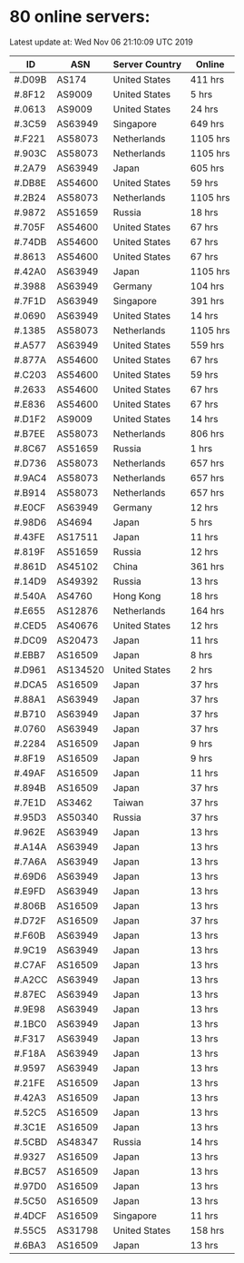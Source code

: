 # 80 online servers:

Latest update at: Wed Nov 06 21:10:09 UTC 2019

| ID | ASN | Server Country | Online |
| -- | --- | -------------- | ------ |
| #.D09B | AS174 | United States | 411 hrs |
| #.8F12 | AS9009 | United States | 5 hrs |
| #.0613 | AS9009 | United States | 24 hrs |
| #.3C59 | AS63949 | Singapore | 649 hrs |
| #.F221 | AS58073 | Netherlands | 1105 hrs |
| #.903C | AS58073 | Netherlands | 1105 hrs |
| #.2A79 | AS63949 | Japan | 605 hrs |
| #.DB8E | AS54600 | United States | 59 hrs |
| #.2B24 | AS58073 | Netherlands | 1105 hrs |
| #.9872 | AS51659 | Russia | 18 hrs |
| #.705F | AS54600 | United States | 67 hrs |
| #.74DB | AS54600 | United States | 67 hrs |
| #.8613 | AS54600 | United States | 67 hrs |
| #.42A0 | AS63949 | Japan | 1105 hrs |
| #.3988 | AS63949 | Germany | 104 hrs |
| #.7F1D | AS63949 | Singapore | 391 hrs |
| #.0690 | AS63949 | United States | 14 hrs |
| #.1385 | AS58073 | Netherlands | 1105 hrs |
| #.A577 | AS63949 | United States | 559 hrs |
| #.877A | AS54600 | United States | 67 hrs |
| #.C203 | AS54600 | United States | 59 hrs |
| #.2633 | AS54600 | United States | 67 hrs |
| #.E836 | AS54600 | United States | 67 hrs |
| #.D1F2 | AS9009 | United States | 14 hrs |
| #.B7EE | AS58073 | Netherlands | 806 hrs |
| #.8C67 | AS51659 | Russia | 1 hrs |
| #.D736 | AS58073 | Netherlands | 657 hrs |
| #.9AC4 | AS58073 | Netherlands | 657 hrs |
| #.B914 | AS58073 | Netherlands | 657 hrs |
| #.E0CF | AS63949 | Germany | 12 hrs |
| #.98D6 | AS4694 | Japan | 5 hrs |
| #.43FE | AS17511 | Japan | 11 hrs |
| #.819F | AS51659 | Russia | 12 hrs |
| #.861D | AS45102 | China | 361 hrs |
| #.14D9 | AS49392 | Russia | 13 hrs |
| #.540A | AS4760 | Hong Kong | 18 hrs |
| #.E655 | AS12876 | Netherlands | 164 hrs |
| #.CED5 | AS40676 | United States | 12 hrs |
| #.DC09 | AS20473 | Japan | 11 hrs |
| #.EBB7 | AS16509 | Japan | 8 hrs |
| #.D961 | AS134520 | United States | 2 hrs |
| #.DCA5 | AS16509 | Japan | 37 hrs |
| #.88A1 | AS63949 | Japan | 37 hrs |
| #.B710 | AS63949 | Japan | 37 hrs |
| #.0760 | AS63949 | Japan | 37 hrs |
| #.2284 | AS16509 | Japan | 9 hrs |
| #.8F19 | AS16509 | Japan | 9 hrs |
| #.49AF | AS16509 | Japan | 11 hrs |
| #.894B | AS16509 | Japan | 37 hrs |
| #.7E1D | AS3462 | Taiwan | 37 hrs |
| #.95D3 | AS50340 | Russia | 37 hrs |
| #.962E | AS63949 | Japan | 13 hrs |
| #.A14A | AS63949 | Japan | 13 hrs |
| #.7A6A | AS63949 | Japan | 13 hrs |
| #.69D6 | AS63949 | Japan | 13 hrs |
| #.E9FD | AS63949 | Japan | 13 hrs |
| #.806B | AS16509 | Japan | 13 hrs |
| #.D72F | AS16509 | Japan | 37 hrs |
| #.F60B | AS63949 | Japan | 13 hrs |
| #.9C19 | AS63949 | Japan | 13 hrs |
| #.C7AF | AS16509 | Japan | 13 hrs |
| #.A2CC | AS63949 | Japan | 13 hrs |
| #.87EC | AS63949 | Japan | 13 hrs |
| #.9E98 | AS63949 | Japan | 13 hrs |
| #.1BC0 | AS63949 | Japan | 13 hrs |
| #.F317 | AS63949 | Japan | 13 hrs |
| #.F18A | AS63949 | Japan | 13 hrs |
| #.9597 | AS63949 | Japan | 13 hrs |
| #.21FE | AS16509 | Japan | 13 hrs |
| #.42A3 | AS16509 | Japan | 13 hrs |
| #.52C5 | AS16509 | Japan | 13 hrs |
| #.3C1E | AS16509 | Japan | 13 hrs |
| #.5CBD | AS48347 | Russia | 14 hrs |
| #.9327 | AS16509 | Japan | 13 hrs |
| #.BC57 | AS16509 | Japan | 13 hrs |
| #.97D0 | AS16509 | Japan | 13 hrs |
| #.5C50 | AS16509 | Japan | 13 hrs |
| #.4DCF | AS16509 | Singapore | 11 hrs |
| #.55C5 | AS31798 | United States | 158 hrs |
| #.6BA3 | AS16509 | Japan | 13 hrs |


